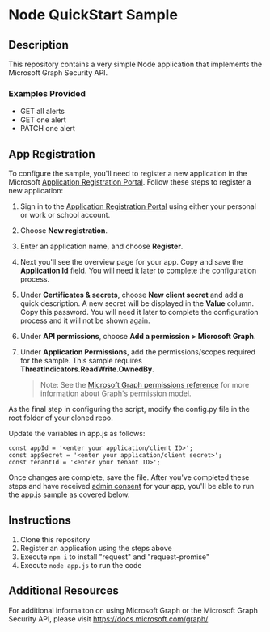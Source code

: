 # Node QuickStart Sample

## Description
This repository contains a very simple Node application that implements the Microsoft Graph Security API.

### Examples Provided
- GET all alerts
- GET one alert
- PATCH one alert

## App Registration
To configure the sample, you'll need to register a new application in the Microsoft [Application Registration Portal](https://go.microsoft.com/fwlink/?linkid=2083908).
Follow these steps to register a new application:
1. Sign in to the [Application Registration Portal](https://go.microsoft.com/fwlink/?linkid=2083908) using either your personal or work or school account.

2. Choose **New registration**.

3. Enter an application name, and choose **Register**.

4. Next you'll see the overview page for your app. Copy and save the **Application Id** field. You will need it later to complete the configuration process.

5. Under **Certificates & secrets**, choose **New client secret** and add a quick description. A new secret will be displayed in the **Value** column. Copy this password. You will need it later to complete the configuration process and it will not be shown again.

6. Under **API permissions**, choose **Add a permission > Microsoft Graph**.

1. Under **Application Permissions**, add the permissions/scopes required for the sample. This sample requires **ThreatIndicators.ReadWrite.OwnedBy**.
    >Note: See the [Microsoft Graph permissions reference](https://developer.microsoft.com/en-us/graph/docs/concepts/permissions_reference) for more information about Graph's permission model.

As the final step in configuring the script, modify the config.py file in the root folder of your cloned repo.

Update the variables in app.js as follows:
```
const appId = '<enter your application/client ID>';
const appSecret = '<enter your application/client secret>';
const tenantId = '<enter your tenant ID>';
```
Once changes are complete, save the file. After you've completed these steps and have received [admin consent](https://github.com/microsoftgraph/python-security-rest-sample#Get-Admin-consent-to-view-Security-data) for your app, you'll be able to run the app.js sample as covered below.

## Instructions
1) Clone this repository
2) Register an application using the steps above
3) Execute `npm i` to install "request" and "request-promise"
3) Execute `node app.js` to run the code

## Additional Resources
For additional informaiton on using Microsoft Graph or the Microsoft Graph Security API, please visit <https://docs.microsoft.com/graph/>
